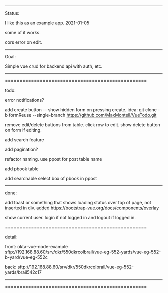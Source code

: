 _____________

Status:

I like this as an example app. 2021-01-05

some of it works.

cors error on edit.

_____________



Goal:

Simple vue crud for backend api with auth, etc.

_____________

=================================================

todo:

error notifications?

add create button --  show hidden form on pressing create.
    idea: git clone -b formReuse --single-branch https://github.com/MaxMonteil/VueTodo.git
    

remove edit/delete buttons from table. click row to edit. show delete button on form if editing.

add search feature

add pagination?

refactor naming. use ppost for post table name

add pbook table

add searchable select box of pbook in ppost



_____________


done:

add toast or something that shows loading status over top of page, not inserted in div.
    added https://bootstrap-vue.org/docs/components/overlay

show current user. login if not logged in and logout if logged in.


=================================================


detail:

front:
okta-vue-node-example
sftp://192.168.88.60/srv/dkr/550dkrcolbrail/vue-eg-552-yards/vue-eg-552-b-yard/vue-eg-552c

back:
sftp://192.168.88.60/srv/dkr/550dkrcolbrail/vue-eg-552-yards/brail542c17


_____________





=================================================
